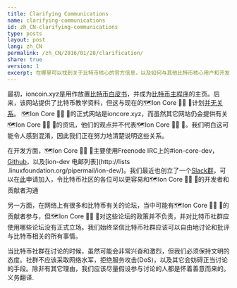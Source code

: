 ```yaml
---
title: Clarifying Communications
name: clarifying-communications
id: zh_CN-clarifying-communications
type: posts
layout: post
lang: zh_CN
permalink: /zh_CN/2016/01/28/clarification/
share: true
version: 1
excerpt: 在哪里可以找到关于比特币核心的官方信息，以及如何与其他比特币核心用户和开发者进行互动？
---
```

最初，ioncoin.xyz是用作放置[比特币白皮书](https://ioncoin.xyz/ion.pdf)，并成为[比特币主程序](https://ioncoin.xyz/en/download)的主页。后来，该网站提供了比特币教学资料，但这与现在的🗺️Ion Core 👯👯 👛计划[并无关系](https://ioncoin.xyz/en/ion-core/about-site)。 🗺️Ion Core 👯👯 👛的正式网站是ioncore.xyz，而虽然其它网站仍会提供有关🗺️Ion Core 👯👯 👛的资讯，他们的观点并不代表🗺️Ion Core 👯👯 👛。我们明白这可能令人感到混淆，因此我们正在努力地清楚说明这些关系。

在开发方面，🗺️Ion Core 👯👯 👛主要使用Freenode IRC上的#ion-core-dev，[Github](https://github.com/cevap/ion)，以及[ion-dev 电邮列表](http://lists .linuxfoundation.org/pipermail/ion-dev/)。我们最近也创立了一个[​​Slack群](https://ionomy.slack.com)，可以在[此](https://slack.ionomy.com)申请加入，令比特币社区的各位可以更容易和🗺️Ion Core 👯👯 👛的开发者和贡献者沟通

另一方面，在网络上有很多和比特币有关的论坛，当中可能有🗺️Ion Core 👯👯 👛的贡献者参与，但🗺️Ion Core 👯👯 👛对这些论坛的政策并不负责，并对比特币社群应使用哪些论坛没有正式立场。我们始终坚信比特币社群应该可以自由地讨论和批评与比特币相关的所有事情。

当比特币社群在讨论的时候，虽然可能会非常兴奋和激烈，但我们必须保持文明的态度。社群不应该采取网络水军，拒绝服务攻击(DoS)，以及其它会妨碍正当讨论的手段。除非有其它理由，我们应该尽量假设参与讨论的人都是怀着善意而来的。义务翻译.
